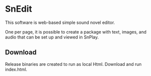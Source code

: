 # SnEdit

This software is web-based simple sound novel editor.

One per page, it is possible to create a package with text, images, and audio that can be set up and viewed in SnPlay.

## Download

Release binaries are created to run as local Html. Download and run index.html.

